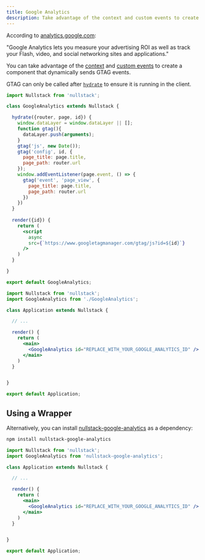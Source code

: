 ```yaml
---
title: Google Analytics
description: Take advantage of the context and custom events to create a component that dynamically sends GTAG events
---
```


According to [analytics.google.com](https://analytics.google.com):

"Google Analytics lets you measure your advertising ROI as well as track your Flash, video, and social networking sites and applications."

You can take advantage of the [context](/context) and [custom events](/context-page) to create a component that dynamically sends GTAG events.

GTAG can only be called after [`hydrate`](/full-stack-lifecycle) to ensure it is running in the client.

```jsx
import Nullstack from 'nullstack';

class GoogleAnalytics extends Nullstack {

  hydrate({router, page, id}) {
    window.dataLayer = window.dataLayer || [];
    function gtag(){
      dataLayer.push(arguments);
    }
    gtag('js', new Date());
    gtag('config', id, {
      page_title: page.title,
      page_path: router.url
    });
    window.addEventListener(page.event, () => {
      gtag('event', 'page_view', {
        page_title: page.title,
        page_path: router.url
      })
    })
  }
  
  render({id}) {
    return (
      <script 
        async
        src={`https://www.googletagmanager.com/gtag/js?id=${id}`}
      />
    )
  }

}

export default GoogleAnalytics;
```

```jsx
import Nullstack from 'nullstack';
import GoogleAnalytics from './GoogleAnalytics';

class Application extends Nullstack {

  // ...

  render() {
    return (
      <main>
        <GoogleAnalytics id="REPLACE_WITH_YOUR_GOOGLE_ANALYTICS_ID" />
      </main>
    )
  }


}

export default Application;
```

## Using a Wrapper

Alternatively, you can install [nullstack-google-analytics](https://github.com/Mortaro/nullstack-google-analytics) as a dependency:

```sh
npm install nullstack-google-analytics
```

```jsx
import Nullstack from 'nullstack';
import GoogleAnalytics from 'nullstack-google-analytics';

class Application extends Nullstack {

  // ...

  render() {
    return (
      <main>
        <GoogleAnalytics id="REPLACE_WITH_YOUR_GOOGLE_ANALYTICS_ID" />
      </main>
    )
  }


}

export default Application;
```